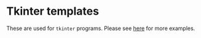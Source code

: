 # Tkinter templates

These are used for `tkinter` programs. Please see [here](https://stackoverflow.com/questions/17466561) for more examples.
